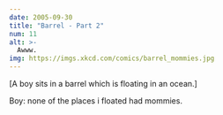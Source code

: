 ```yaml
---
date: 2005-09-30
title: "Barrel - Part 2"
num: 11
alt: >-
  Awww.
img: https://imgs.xkcd.com/comics/barrel_mommies.jpg
---
```

[A boy sits in a barrel which is floating in an ocean.]

Boy: none of the places i floated had mommies.
